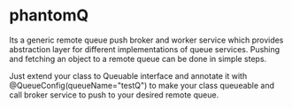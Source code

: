 # phantomQ
Its a generic remote queue push broker and worker service which provides abstraction layer for different implementations of queue services. Pushing and fetching an object to a remote queue can be done in simple steps.

Just extend your class to Queuable interface
and annotate it with @QueueConfig(queueName="testQ") to make your class queueable and 
call broker service to push to your desired remote queue.
